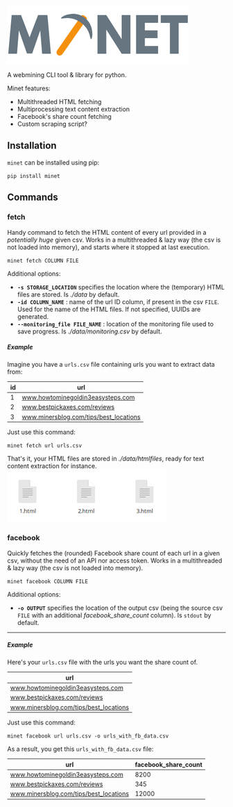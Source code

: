 ![Minet](img/minet.png)

A webmining CLI tool & library for python.

Minet features:
- Multithreaded HTML fetching
- Multiprocessing text content extraction
- Facebook's share count fetching
- Custom scraping script?

## Installation

`minet` can be installed using pip:
```shell
pip install minet
```

## Commands

### fetch

Handy command to fetch the HTML content of every url provided in a *potentially huge* given csv.
Works in a multithreaded & lazy way (the csv is not loaded into memory), and starts where it stopped at last execution.

```shell
minet fetch COLUMN FILE
```
Additional options:
- **`-s STORAGE_LOCATION`** specifies the location where the (temporary) HTML files are stored.
  Is *./data* by default.
- **`-id COLUMN_NAME`** : name of the url ID column, if present in the csv `FILE`. Used for the name of the HTML files. 
    If not specified, UUIDs are generated. 
- **`--monitoring_file FILE_NAME`** : location of the monitoring file used to save progress.
    Is *./data/monitoring.csv* by default.


##### Example

Imagine you have a `urls.csv` file containing urls you want to extract data from:

id | url
--- | ---
1 | www.howtominegoldin3easysteps.com
2 | www.bestpickaxes.com/reviews
3 | www.minersblog.com/tips/best_locations

Just use this command:

```shell
minet fetch url urls.csv
```

That's it, your HTML files are stored in *./data/htmlfiles*, ready for text content extraction for instance.
![Minet](img/html_files.png)

### facebook

Quickly fetches the (rounded) Facebook share count of each url in a given csv, without the need of an API nor access token.
Works in a multithreaded & lazy way (the csv is not loaded into memory).

```shell
minet facebook COLUMN FILE
```
Additional options:
- **`-o OUTPUT`** specifies the location of the output csv (being the source csv `FILE` with an additional *facebook_share_count* column).
    Is `stdout` by default.

---
##### Example

Here's your `urls.csv` file with the urls you want the share count of.

| url |
| --- |
www.howtominegoldin3easysteps.com |
www.bestpickaxes.com/reviews |
www.minersblog.com/tips/best_locations |

Just use this command:

```shell
minet facebook url urls.csv -o urls_with_fb_data.csv
```

As a result, you get this `urls_with_fb_data.csv` file:

| url | facebook_share_count |
| --- | --- |
www.howtominegoldin3easysteps.com | 8200
www.bestpickaxes.com/reviews | 345
www.minersblog.com/tips/best_locations | 12000